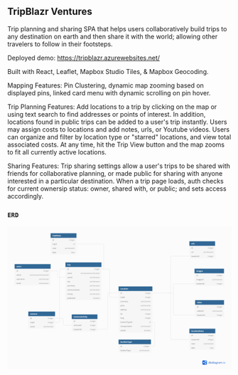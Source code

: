 ## TripBlazr Ventures

Trip planning and sharing SPA that helps users collaboratively build trips to any destination on earth and then share it with the world; allowing other travelers to follow in their footsteps.

Deployed demo: https://tripblazr.azurewebsites.net/

Built with React, Leaflet, Mapbox Studio Tiles, & Mapbox Geocoding.

Mapping Features: Pin Clustering, dynamic map zooming based on displayed pins, linked card menu with dynamic scrolling on pin hover. 

Trip Planning Features: Add locations to a trip by clicking on the map or using text search to find addresses or points of interest.  In addition, locations found in public trips can be added to a user's trip instantly.  Users may assign costs to locations and add notes, urls, or Youtube videos. Users can organize and filter by location type or "starred" locations, and view total associated costs.  At any time, hit the Trip View button and the map zooms to fit all currently active locations.

Sharing Features: Trip sharing settings allow a user's trips to be shared with friends for collaborative planning, or made public for sharing with anyone interested in a particular destination.  When a trip page loads, auth checks for current ownersip status: owner, shared with, or public; and sets access accordingly.


### `ERD`

![ERD diagram](tripblazr-erd.png)
